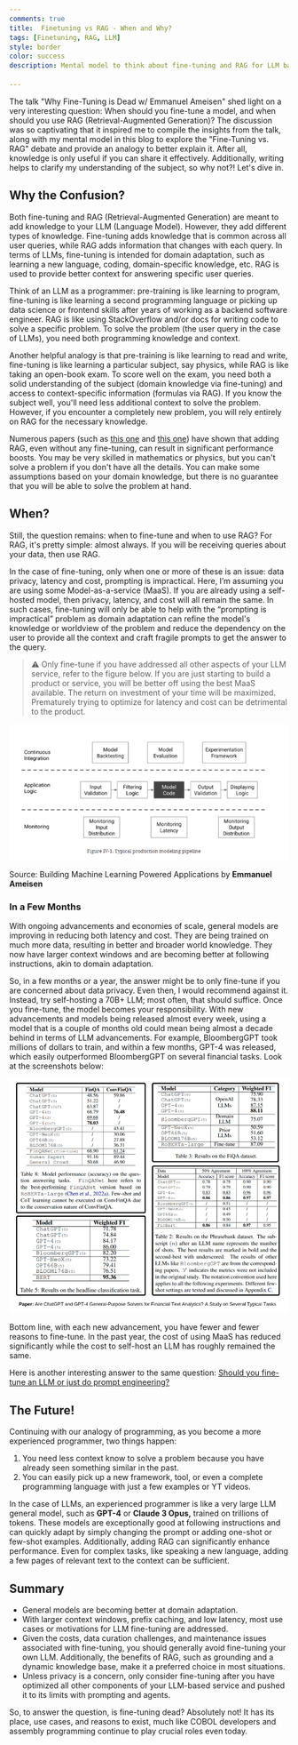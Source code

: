 ```yaml
---
comments: true
title:  Finetuning vs RAG - When and Why?
tags: [Finetuning, RAG, LLM]
style: border
color: success
description: Mental model to think about fine-tuning and RAG for LLM based applications 
 
---
```


The talk "Why Fine-Tuning is Dead w/ Emmanuel Ameisen" shed light on a very interesting question: When should you fine-tune a model, and when should you use RAG (Retrieval-Augmented Generation)? The discussion was so captivating that it inspired me to compile the insights from the talk, along with my mental model in this blog to explore the "Fine-Tuning vs. RAG" debate and provide an analogy to better explain it. After all, knowledge is only useful if you can share it effectively. Additionally, writing helps to clarify my understanding of the subject, so why not?! Let's dive in.

## Why the Confusion?

Both fine-tuning and RAG (Retrieval-Augmented Generation) are meant to add knowledge to your LLM (Language Model). However, they add different types of knowledge. Fine-tuning adds knowledge that is common across all user queries, while RAG adds information that changes with each query. In terms of LLMs, fine-tuning is intended for domain adaptation, such as learning a new language, coding, domain-specific knowledge, etc. RAG is used to provide better context for answering specific user queries.

Think of an LLM as a programmer: pre-training is like learning to program, fine-tuning is like learning a second programming language or picking up data science or frontend skills after years of working as a backend software engineer. RAG is like using StackOverflow and/or docs for writing code to solve a specific problem. To solve the problem (the user query in the case of LLMs), you need both programming knowledge and context.

Another helpful analogy is that pre-training is like learning to read and write, fine-tuning is like learning a particular subject, say physics, while RAG is like taking an open-book exam. To score well on the exam, you need both a solid understanding of the subject (domain knowledge via fine-tuning) and access to context-specific information (formulas via RAG). If you know the subject well, you'll need less additional context to solve the problem. However, if you encounter a completely new problem, you will rely entirely on RAG for the necessary knowledge.

Numerous papers (such as [this one](https://arxiv.org/abs/2312.05934) and [this one](https://arxiv.org/abs/2403.01432)) have shown that adding RAG, even without any fine-tuning, can result in significant performance boosts. You may be very skilled in mathematics or physics, but you can't solve a problem if you don't have all the details. You can make some assumptions based on your domain knowledge, but there is no guarantee that you will be able to solve the problem at hand.

## When?

Still, the question remains: when to fine-tune and when to use RAG? For RAG, it's pretty simple: almost always. If you will be receiving queries about your data, then use RAG.

In the case of fine-tuning, only when one or more of these is an issue: data privacy, latency and cost, prompting is impractical. Here, I’m assuming you are using some Model-as-a-service (MaaS). If you are already using a self-hosted model, then privacy, latency, and cost will all remain the same. In such cases, fine-tuning will only be able to help with the “prompting is impractical” problem as domain adaptation can refine the model's knowledge or worldview of the problem and reduce the dependency on the user to provide all the context and craft fragile prompts to get the answer to the query.


> ⚠️ Only fine-tune if you have addressed all other aspects of your LLM service, refer to the figure below. If you are just starting to build a product or service, you will be better off using the best MaaS available. The return on investment of your time will be maximized. Prematurely trying to optimize for latency and cost can be detrimental to the product.


![image](../assets/ml_application.png)

Source: Building Machine Learning Powered Applications by **Emmanuel Ameisen**

### In a Few Months

With ongoing advancements and economies of scale, general models are improving in reducing both latency and cost. They are being trained on much more data, resulting in better and broader world knowledge. They now have larger context windows and are becoming better at following instructions, akin to domain adaptation.

So, in a few months or a year, the answer might be to only fine-tune if you are concerned about data privacy. Even then, I would recommend against it. Instead, try self-hosting a 70B+ LLM; most often, that should suffice. Once you fine-tune, the model becomes your responsibility. With new advancements and models being released almost every week, using a model that is a couple of months old could mean being almost a decade behind in terms of LLM advancements. For example, BloombergGPT took millions of dollars to train, and within a few months, GPT-4 was released, which easily outperformed BloombergGPT on several financial tasks. Look at the screenshots below:

![image](../assets/bloomberg.png)

Bottom line, with each new advancement, you have fewer and fewer reasons to fine-tune. In the past year, the cost of using MaaS has reduced significantly while the cost to self-host an LLM has roughly remained the same.

Here is another interesting answer to the same question: [Should you fine-tune an LLM or just do prompt engineering?](https://www.quora.com/Should-you-fine-tune-an-LLM-or-just-do-prompt-engineering/answer/Tong-Hui-Kang-1)

## The Future!

Continuing with our analogy of programming, as you become a more experienced programmer, two things happen:

1. You need less context know to solve a problem because you have already seen something similar in the past.
2. You can easily pick up a new framework, tool, or even a complete programming language with just a few examples or YT videos. 

In the case of LLMs, an experienced programmer is like a very large LLM general model, such as **GPT-4** or **Claude 3 Opus,** trained on trillions of tokens. These models are exceptionally good at following instructions and can quickly adapt by simply changing the prompt or adding one-shot or few-shot examples. Additionally, adding RAG can significantly enhance performance. Even for complex tasks, like speaking a new language, adding a few pages of relevant text to the context can be sufficient.

## Summary

- General models are becoming better at domain adaptation.
- With larger context windows, prefix caching, and low latency, most use cases or motivations for LLM fine-tuning are addressed.
- Given the costs, data curation challenges, and maintenance issues associated with fine-tuning, you should generally avoid fine-tuning your own LLM. Additionally, the benefits of RAG, such as grounding and a dynamic knowledge base, make it a preferred choice in most situations.
- Unless privacy is a concern, only consider fine-tuning after you have optimized all other components of your LLM-based service and pushed it to its limits with prompting and agents.

So, to answer the question, is fine-tuning dead? Absolutely not! It has its place, use cases, and reasons to exist, much like COBOL developers and assembly programming continue to play crucial roles even today.
